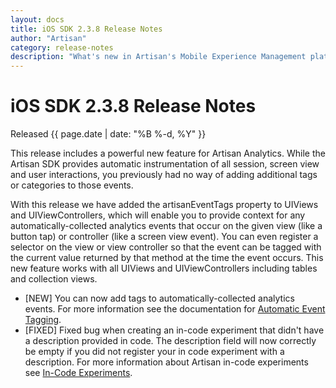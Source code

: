 ```yaml
---
layout: docs
title: iOS SDK 2.3.8 Release Notes
author: "Artisan"
category: release-notes
description: "What's new in Artisan's Mobile Experience Management platform."
---
```

# iOS SDK 2.3.8 Release Notes

Released {{ page.date | date: "%B %-d, %Y" }}

This release includes a powerful new feature for Artisan Analytics. While the Artisan SDK provides automatic instrumentation of all session, screen view and user interactions, you previously had no way of adding additional tags or categories to those events.

With this release we have added the artisanEventTags property to UIViews and UIViewControllers, which will enable you to provide context for any automatically-collected analytics events that occur on the given view (like a button tap) or controller (like a screen view event). You can even register a selector on the view or view controller so that the event can be tagged with the current value returned by that method at the time the event occurs. This new feature works with all UIViews and UIViewControllers including tables and collection views.

* [NEW] You can now add tags to automatically-collected analytics events. For more information see the documentation for <a href="/dev/ios/event-tracking/#artisan-event-tags">Automatic Event Tagging</a>.
* [FIXED] Fixed bug when creating an in-code experiment that didn't have a description provided in code. The description field will now correctly be empty if you did not register your in code experiment with a description. For more information about Artisan in-code experiments see <a href="/dev/ios/incode-experiments">In-Code Experiments</a>.
